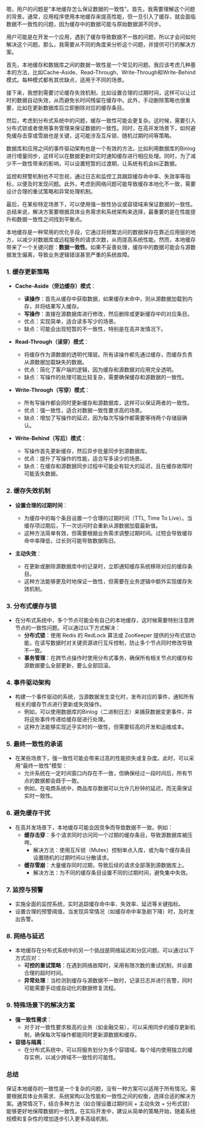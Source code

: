 <think>
嗯，用户的问题是“本地缓存怎么保证数据的一致性”。首先，我需要理解这个问题的背景。通常，应用程序使用本地缓存来提高性能，但一旦引入了缓存，就会面临数据不一致性的问题，因为缓存中的数据可能与原始数据源不同步。

用户可能是在开发一个应用，遇到了缓存导致数据不一致的问题，所以才会问如何解决这个问题。那么，我需要从不同的角度来分析这个问题，并提供可行的解决方案。

首先，本地缓存和数据库之间的数据一致性是一个常见的问题。我应该考虑几种基本的方法，比如Cache-Aside、Read-Through、Write-Through和Write-Behind模式。每种模式都有其优缺点，适用于不同的场景。

接下来，我想到需要讨论缓存失效机制，比如设置合理的过期时间，这样可以让过时的数据自动失效，从而避免长时间残留在缓存中。此外，手动删除策略也很重要，比如在更新数据库后立即删除对应的缓存条目。

然后，考虑到分布式系统中的问题，缓存一致性可能会更复杂。这时候，需要引入分布式锁或者使用事务管理来保证数据的一致性。同时，在高并发场景下，如何避免缓存击穿或雪崩也是关键，这可能涉及互斥锁、随机过期时间等策略。

数据库和应用之间的事件驱动架构也是一个有效的方法，比如利用数据库的Binlog进行增量同步，这样可以在数据更新时实时通知缓存进行相应处理。同时，为了减少不一致性带来的影响，可以设置短暂的过渡期，让系统有机会纠正数据。

监控和预警机制也不可忽视，通过日志和监控工具跟踪缓存命中率、失效率等指标，以便及时发现问题。此外，考虑到网络问题可能导致缓存本地化不一致，需要设计合理的重试策略和异常处理机制。

最后，在某些特定场景下，可以使用强一致性协议或容错域来保证数据的一致性。总结来说，解决方案要根据具体业务需求和系统架构来选择，最重要的是在性能提升和数据一致性之间找到平衡点。
</think>

本地缓存是一种常用的优化手段，它通过将频繁访问的数据保存在靠近应用层的地方，以减少对数据库或远程服务的请求次数，从而提高系统性能。然而，本地缓存带来了一个关键问题：**数据一致性**。如果不妥善处理，缓存中的数据可能会与源数据发生偏离，导致业务逻辑错误甚至严重的系统故障。

### 1. **缓存更新策略**
   - **Cache-Aside（旁边缓存）模式**：
     - **读操作**：首先从缓存中获取数据，如果缓存未命中，则从源数据加载到内存，并将结果写入缓存。
     - **写操作**：直接在源数据库进行修改，然后删除或更新缓存中的对应条目。
     - 优点：实现简单，适合读多写少的场景。
     - 缺点：可能会出现短暂的不一致性，特别是在高并发情况下。

   - **Read-Through（读穿）模式**：
     - 将缓存作为源数据的透明代理层。所有读操作都先通过缓存，而缓存负责从源数据加载缺失的数据。
     - 优点：简化了客户端的逻辑，因为缓存和源数据对应用完全透明。
     - 缺点：写操作的处理可能比较复杂，需要确保缓存和源数据的一致性。

   - **Write-Through（写穿）模式**：
     - 所有写操作都会同时更新缓存和源数据库，这样可以保证两者的一致性。
     - 优点：强一致性，适合对数据一致性要求高的场景。
     - 缺点：增加了写操作的延迟，因为每次写操作都需要等待两个存储层确认。

   - **Write-Behind（写后）模式**：
     - 写操作首先更新缓存，然后异步批量同步到源数据库。
     - 优点：提升了写操作的性能，适合写多读少的场景。
     - 缺点：在缓存和源数据同步过程中可能会有较大的延迟，且在缓存故障时可能丢失数据。

### 2. **缓存失效机制**
   - **设置合理的过期时间**：
     - 为缓存中的每个条目设置一个合理的过期时间（TTL, Time To Live）。当缓存项过期后，下一次访问时会重新从源数据加载最新值。
     - 这种方法简单有效，但需要根据业务需求调整过期时间。过短会导致缓存命中率降低，过长则可能导致数据陈旧。

   - **主动失效**：
     - 在更新或删除源数据库中的记录时，立即通知缓存系统移除对应的缓存条目。
     - 这种方法能够更及时地保证一致性，但需要在业务逻辑中额外实现缓存失效机制。

### 3. **分布式缓存与锁**
   - 在分布式系统中，多个节点可能会有自己的本地缓存，这时候需要特别注意跨节点的一致性问题。可以通过以下方式解决：
     - **分布式锁**：使用 Redis 的 RedLock 算法或 ZooKeeper 提供的分布式锁功能，在读写数据时对关键资源进行互斥控制，防止多个节点同时修改导致不一致。
     - **事务管理**：在跨节点操作时使用分布式事务，确保所有相关节点的缓存和源数据要么全部更新，要么全部回滚。

### 4. **事件驱动架构**
   - 构建一个事件驱动的系统，当源数据发生变化时，发布对应的事件，通知所有相关的缓存节点进行更新或失效操作。
     - 例如，可以使用数据库的Binlog（二进制日志）来捕获数据变更事件，并将这些事件传递给缓存层进行处理。
     - 这种方法能够实现近乎实时的一致性，但需要较高的开发和运维成本。

### 5. **最终一致性的承诺**
   - 在某些场景下，强一致性可能会带来过高的性能损失或复杂度。此时，可以采用“最终一致性”模型：
     - 允许系统在一定时间窗口内存在不一致，但确保经过一段时间后，所有节点的数据都会趋于一致。
     - 例如，在电商系统中，商品库存数据可以允许几秒钟的延迟，而无需保证实时一致性。

### 6. **避免缓存干扰**
   - 在高并发场景下，本地缓存可能会因竞争而导致数据不一致。例如：
     - **缓存击穿**：多个请求同时访问同一个过期的缓存条目，导致源数据库被压垮。
       - 解决方法：使用互斥锁（Mutex）控制单点入库，或为每个缓存条目设置随机的过期时间以分散请求。
     - **缓存雪崩**：大量缓存同时过期，导致后续的请求全部落到源数据库上。
       - 解决方法：为不同的缓存条目设置不同的过期时间，避免集中失效。

### 7. **监控与预警**
   - 实施全面的监控系统，实时追踪缓存命中率、失效率、延迟等关键指标。
   - 设置合理的预警阈值，当发现异常情况（如缓存命中率急剧下降）时，及时发出告警。

### 8. **网络与延迟**
   - 本地缓存在分布式系统中的另一个挑战是网络延迟和分区问题。可以通过以下方式应对：
     - **可控的重试策略**：在遇到网络故障时，采用有限次数的重试机制，并设置合理的超时时间。
     - **异常处理**：当检测到缓存与源数据不一致时，记录日志并进行告警，同时可能需要手动或自动化的数据修复流程。

### 9. **特殊场景下的解决方案**
   - **强一致性需求**：
     - 对于对一致性要求极高的业务（如金融交易），可以采用同步的缓存更新机制，确保每次写操作都能同时更新源数据和缓存。
   - **容错与隔离**：
     - 在分布式系统中，可以将服务划分为多个容错域，每个域内使用独立的缓存实例，以减少跨域不一致性的可能性。

### 总结
保证本地缓存的一致性是一个复杂的问题，没有一种方案可以适用于所有情况。需要根据具体业务需求、系统架构以及性能和一致性之间的权衡，选择合适的解决方案。通常情况下，结合多种方法（如合理设置过期时间 + 主动失效 + 分布式锁）能够更好地保障数据的一致性。在实际开发中，建议从简单的策略开始，随着系统规模和复杂性的增加逐步引入更多高级机制。